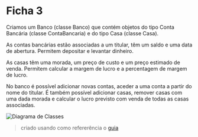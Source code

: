 # Ficha 3

Criamos um Banco (classe Banco) que contém objetos do tipo Conta Bancária (classe ContaBancaria) e do tipo Casa (classe Casa). 

As contas bancárias estão associadas a um titular, têm um saldo e uma data de abertura. Permitem depositar e levantar dinheiro.

As casas têm uma morada, um preço de custo e um preço estimado de venda. Permitem calcular a margem de lucro e a percentagem de margem de lucro.

No banco é possível adicionar novas contas, aceder a uma conta a partir do nome do titular. É também possível adicionar casas, remover casas com uma dada morada e calcular o lucro previsto com venda de todas as casas associadas.

![Diagrama de Classes](../Ficha-3/images/Ficha-3-diagrama.png)

> criado usando como refererência o [guia](https://docs.github.com/en/get-started/writing-on-github/getting-started-with-writing-and-formatting-on-github/basic-writing-and-formatting-syntax)


